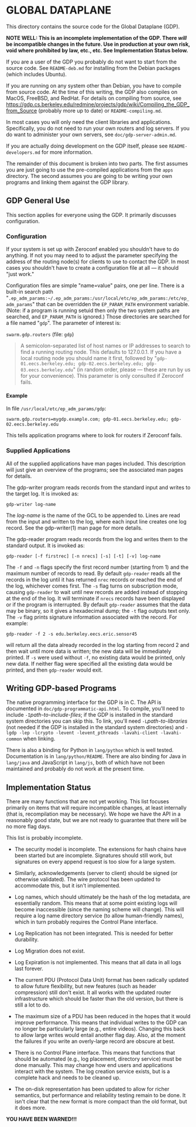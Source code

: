 <!-- Use "pandoc -sS -o README.html README.md" to process this to HTML -->

GLOBAL DATAPLANE
================

This directory contains the source code for the Global Dataplane (GDP).

**NOTE WELL: This is an incomplete implementation of the GDP.  There
*will* be incompatible changes in the future.  Use in production at
your own risk, void where prohibited by law, etc., etc.  See
Implementation Status below.**

If you are a user of the GDP you probably do not want to start from
the source code.  See `README-deb.md` for installing from the Debian
packages (which includes Ubuntu).

If you are running on any system other than Debian, you have to
compile from source code.  At the time of this writing, the GDP
also compiles on MacOS, FreeBSD, and RedHat.  For details on
compiling from source, see
https://gdp.cs.berkeley.edu/redmine/projects/gdp/wiki/Compiling_the_GDP_from_Source
(probably more up to date) or `README-compiling.md`.

In most cases you will only need the client libraries and
applications.  Specifically, you do not need to run your own
routers and log servers.  If you do want to administer your own
servers, see `doc/gdp-server-admin.md`.

If you are actually doing development on the GDP itself, please
see `README-developers.md` for more information.

The remainder of this document is broken into two parts.  The first
assumes you are just going to use the pre-compiled applications from
the `apps` directory.  The second assumes you are going to be
writing your own programs and linking them against the GDP library.

GDP General Use
---------------

This section applies for everyone using the GDP.  It primarily
discusses configuration.

### Configuration

If your system is set up with Zeroconf enabled you shouldn't have
to do anything.  If not you may need to to adjust the parameter
specifying the address of the routing node(s) for clients to use
to contact the GDP.  In most cases you shouldn't have to create a
configuration file at all &mdash; it should "just work."

Configuration files are simple "name=value" pairs, one per line.
There is a built-in search path
"`.ep_adm_params:~/.ep_adm_params:/usr/local/etc/ep_adm_params:/etc/ep_adm_params`"
that can be overridden the `EP_PARAM_PATH` environment variable.
(Note: if a program is running setuid then only the two
system paths are searched, and `EP_PARAM_PATH` is ignored.)
Those directories are searched for a file named "`gdp`".  The
parameter of interest is:

`swarm.gdp.routers`         (file: `gdp`)

> A semicolon-separated list of host names or IP
addresses to search to find a running routing node.
This defaults to 127.0.0.1.  If you have a local
routing node you should name it first, followed by
"`gdp-01.eecs.berkeley.edu; gdp-02.eecs.berkeley.edu; gdp-03.eecs.berkeley.edu`"
(in random order, please &mdash; these are run by us for your
convenience).  This parameter is only consulted if
Zeroconf fails.

#### Example

In file `/usr/local/etc/ep_adm_params/gdp`:

	swarm.gdp.routers=mygdp.example.com; gdp-01.eecs.berkeley.edu; gdp-02.eecs.berkeley.edu

This tells application programs
where to look for routers if Zeroconf fails.

### Supplied Applications

All of the supplied applications have man pages included.  This
description will just give an overview of the programs; see the
associated man pages for details.

The gdp-writer program reads records from the standard input
and writes to the target log.  It is invoked as:

	gdp-writer log-name

The _log-name_ is the name of the GCL to be appended to.  Lines are
read from the input and written to the log, where each input
line creates one log record.  See the gdp-writer(1) man page
for more details.

The gdp-reader program reads records from the log and writes
them to the standard output.  It is invoked as:

	gdp-reader [-f firstrec] [-n nrecs] [-s] [-t] [-v] log-name

The `-f` and `-n` flags specify the first record number (starting
from 1) and the maximum number of records to read.  By default
`gdp-reader` reads all the records in the log until it has returned
`nrec` records or reached the end of the log, whichever comes first.
The `-s` flag turns on subscription mode, causing `gdp-reader` to
wait until new records are added instead of stopping at the end of
the log.  It will terminate if `nrecs` records have been displayed
or if the program is interrupted.  By default `gdp-reader` assumes
that the data may be binary, so it gives a hexadecimal dump; the
`-t` flag outputs text only.  The `-v` flag prints signature
information associated with the record.  For example:

	gdp-reader -f 2 -s edu.berkeley.eecs.eric.sensor45

will return all the data already recorded in the log starting
from record 2 and then wait until more data is written; the new
data will be immediately printed.  If `-s` were used without `-f`,
no existing data would be printed, only new data.  If neither
flag were specified all the existing data would be printed, and
then `gdp-reader` would exit.

Writing GDP-based Programs
--------------------------

The native programming interface for the GDP is in C.  The API is
documented in `doc/gdp-programmatic-api.html`.  To compile,
you'll need to include `-I`_path-to-include-files_; if the GDP
is installed in the standard system directories you can skip this.
To link, you'll need `-L`_path-to-libraries_ (not needed if the
GDP is installed in the standard system directories) and
`-lgdp -lep -lcrypto -levent -levent_pthreads -lavahi-client -lavahi-common`
when linking.

There is also a binding for Python in `lang/python` which is well
tested.  Documentation is in `lang/python/README`.  There are also
binding for Java in `lang/java` and JavaScript in `lang/js`, both
of which have not been maintained and probably do not work at the
present time.

Implementation Status
---------------------

There are many functions that are not yet working.  This list
focuses primarily on items that will require incompatible changes,
at least internally (that is, recompilation may be necessary).
We hope we have the API in a reasonably good state, but we are
not ready to guarantee that there will be no more flag days.

This list is probably incomplete.

* The security model is incomplete.  The extensions for hash
chains have been started but are incomplete.  Signatures should
still work, but signatures on every append request is too slow for
a large system.

* Similarly, acknowledgements (server to client) should be signed
(or otherwise validated).  The wire protocol has been updated to
accommodate this, but it isn't implemented.

* Log names, which should ultimately be the hash of the log
metadata, are essentially random.  This means that at some point
existing logs will become inaccessible (since the naming scheme
will change).  This will require a log name directory service
(to allow human-friendly names), which in turn probably requires
the Control Plane interface.

* Log Replication has not been integrated.  This is needed for
better durability.

* Log Migration does not exist.

* Log Expiration is not implemented.  This means that all data in
all logs last forever.

* The current PDU (Protocol Data Unit) format has been radically
updated to allow future flexibility, but new features (such as
header compression) still don't exist.  It all works with the
updated router infrastructure which should be faster than the old
version, but there is still a lot to do.

* The maximum size of a PDU has been reduced in the hopes that
it would improve performance.  This means that individual writes
to the GDP can no longer be particularly large (e.g., entire
videos).  Changing this back to allow large writes would entail
another flag day.  Also, at the moment the failures if you write
an overly-large record are obscure at best.

* There is no Control Plane interface.  This means that functions
that should be automated (e.g., log placement, directory service)
must be done manually.  This may change how end users and
applications interact with the system.  The log creation service
exists, but is a complete hack and needs to be cleaned up.

* The on-disk representation has been updated to allow for richer
semantics, but performance and reliability testing remain to be
done.  It isn't clear that the new format is more compact than
the old format, but it does more.

**YOU HAVE BEEN WARNED!!!**



<!-- vim: set ai sw=4 sts=4 ts=4 : -->
